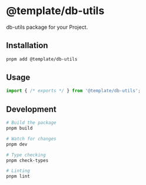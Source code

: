 # @template/db-utils

db-utils package for your Project.

## Installation

```bash
pnpm add @template/db-utils
```

## Usage

```typescript
import { /* exports */ } from '@template/db-utils';
```

## Development

```bash
# Build the package
pnpm build

# Watch for changes
pnpm dev

# Type checking
pnpm check-types

# Linting
pnpm lint
```